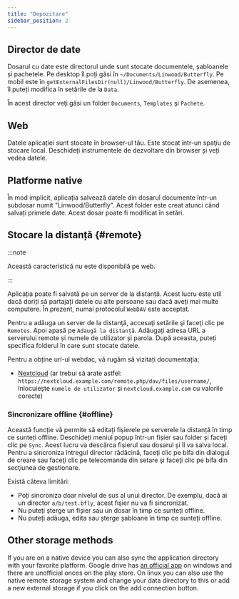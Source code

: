 ```yaml
---
title: "Depozitare"
sidebar_position: 2
---
```


## Director de date

Dosarul cu date este directorul unde sunt stocate documentele, șabloanele și pachetele. Pe desktop îl poți găsi în `~/Documents/Linwood/Butterfly`. Pe mobil este în `getExternalFilesDir(null)/Linwood/Butterfly`. De asemenea, îl puteți modifica în setările de la `Data`.

În acest director veţi găsi un folder `Documents`, `Templates` şi `Pachete`.

## Web

Datele aplicației sunt stocate în browser-ul tău. Este stocat într-un spaţiu de stocare local. Deschideți instrumentele de dezvoltare din browser și veți vedea datele.

## Platforme native

În mod implicit, aplicația salvează datele din dosarul documente într-un subdosar numit "Linwood/Butterfly". Acest folder este creat atunci când salvați primele date. Acest dosar poate fi modificat în setări.

## Stocare la distanță {#remote}

:::note

Această caracteristică nu este disponibilă pe web.

:::

Aplicația poate fi salvată pe un server de la distanță. Acest lucru este util dacă doriți să partajați datele cu alte persoane sau dacă aveți mai multe computere. În prezent, numai protocolul `WebDAV` este acceptat.

Pentru a adăuga un server de la distanţă, accesaţi setările şi faceţi clic pe `Remotes`. Apoi apasă pe `Adaugă la distanță`. Adăugați adresa URL a serverului remote și numele de utilizator și parola. După aceasta, puteți specifica folderul în care sunt stocate datele.

Pentru a obține url-ul webdac, vă rugăm să vizitați documentația:

* [Nextcloud](https://docs.nextcloud.com/server/latest/user_manual/en/files/access_webdav.html) (ar trebui să arate astfel: `https://nextcloud.example.com/remote.php/dav/files/username/`, înlocuiește `numele de utilizator` și `nextcloud.example.com` cu valorile corecte)

### Sincronizare offline {#offline}

Această funcție vă permite să editați fișierele pe serverele la distanță în timp ce sunteți offline. Deschideți meniul popup într-un fișier sau folder și faceți clic pe `Sync`. Acest lucru va descărca fișierul sau dosarul și îl va salva local. Pentru a sincroniza întregul director rădăcină, faceţi clic pe bifa din dialogul de creare sau faceţi clic pe telecomanda din setare şi faceţi clic pe bifa din secţiunea de gestionare.

Există câteva limitări:

* Poți sincroniza doar nivelul de sus al unui director. De exemplu, dacă ai un director `a/b/test.bfly`, acest fișier nu va fi sincronizat.
* Nu puteți șterge un fișier sau un dosar în timp ce sunteți offline.
* Nu puteți adăuga, edita sau șterge șabloane în timp ce sunteți offline.

## Other storage methods

If you are on a native device you can also sync the application directory with your favorite platform. Google drive has [an official app](https://www.google.com/drive/download/) on windows and there are unofficial onces on the play store. On linux you can also use the native remote storage system and change your data directory to this or add a new external storage if you click on the add connection button.
